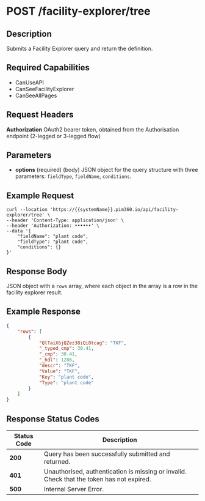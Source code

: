 # POST /facility-explorer/tree

## Description
Submits a Facility Explorer query and return the definition.

## Required Capabilities
* CanUseAPI
* CanSeeFacilityExplorer
* CanSeeAllPages

## Request Headers

**Authorization** OAuth2 bearer token, obtained from the Authorisation endpoint (2-legged or 3-legged flow)

## Parameters
* **options** (required) (body) JSON object for the query structure with three parameters: `fieldType`, `fieldName`, `conditions`.


## Example Request
```
curl --location 'https://{{systemName}}.pim360.io/api/facility-explorer/tree' \
--header 'Content-Type: application/json' \
--header 'Authorization: ••••••' \
--data '{
    "fieldName": "plant code",
    "fieldType": "plant code",
    "conditions": {}
}'
```

## Response Body
JSON object with a `rows` array, where each object in the array is a row in the facility explorer result.

## Example Response
```JSON
{
    "rows": [
        {
            "QlTaiX6jQZez38iQi8tcag": "TKF",
            "_typed_cmp": 30.41,
            "_cmp": 30.41,
            "_hdl": 1286,
            "descr": "TKF",
            "Value": "TKF",
            "Key": "plant code",
            "Type": "plant code"
        }
    ]
}
```

## Response Status Codes
| Status Code | Description |
| -------- | ------- |
|**200** |Query has been successfully submitted and returned.|
|**401** |Unauthorised, authentication is missing or invalid. Check that the token has not expired.|
|**500** |Internal Server Error.|


